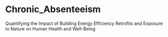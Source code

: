 # Chronic_Absenteeism
Quantifying the Impact of Building Energy Efficiency Retrofits and Exposure to Nature on Human Health and Well-Being
